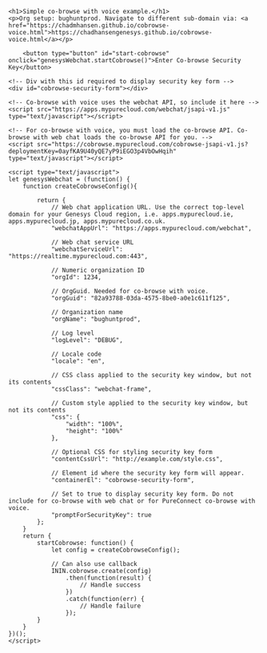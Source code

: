 <html>
<head lang="en">
    <meta charset="UTF-8">
    <title>Simple co-browse with voice example</title>
</head>
<body>

    <h1>Simple co-browse with voice example.</h1>
    <p>Org setup: bughuntprod. Navigate to different sub-domain via: <a href="https://chadmhansen.github.io/cobrowse-voice.html">https://chadhansengenesys.github.io/cobrowse-voice.html</a></p>

        <button type="button" id="start-cobrowse" onclick="genesysWebchat.startCobrowse()">Enter Co-browse Security Key</button>

    <!-- Div with this id required to display security key form -->
    <div id="cobrowse-security-form"></div>

    <!-- Co-browse with voice uses the webchat API, so include it here -->
    <script src="https://apps.mypurecloud.com/webchat/jsapi-v1.js" type="text/javascript"></script>

    <!-- For co-browse with voice, you must load the co-browse API. Co-browse with web chat loads the co-browse API for you. -->
    <script src="https://cobrowse.mypurecloud.com/cobrowse-jsapi-v1.js?deploymentKey=0ayfKA9U40yQE7yP9iEGO3p4VbOwHqih" type="text/javascript"></script>

    <script type="text/javascript">
    let genesysWebchat = (function() {
        function createCobrowseConfig(){

            return {
                // Web chat application URL. Use the correct top-level domain for your Genesys Cloud region, i.e. apps.mypurecloud.ie, apps.mypurecloud.jp, apps.mypurecloud.co.uk.
                "webchatAppUrl": "https://apps.mypurecloud.com/webchat",

                // Web chat service URL
                "webchatServiceUrl": "https://realtime.mypurecloud.com:443",

                // Numeric organization ID
                "orgId": 1234,

                // OrgGuid. Needed for co-browse with voice.
                "orgGuid": "82a93788-03da-4575-8be0-a0e1c611f125",

                // Organization name
                "orgName": "bughuntprod",

                // Log level
                "logLevel": "DEBUG",

                // Locale code
                "locale": "en",

                // CSS class applied to the security key window, but not its contents
                "cssClass": "webchat-frame",

                // Custom style applied to the security key window, but not its contents
                "css": {
                    "width": "100%",
                    "height": "100%"
                },

                // Optional CSS for styling security key form
                "contentCssUrl": "http://example.com/style.css",

                // Element id where the security key form will appear.
                "containerEl": "cobrowse-security-form",

                // Set to true to display security key form. Do not include for co-browse with web chat or for PureConnect co-browse with voice.
                "promptForSecurityKey": true
            };
        }
        return {
            startCobrowse: function() {
                let config = createCobrowseConfig();

                // Can also use callback
                ININ.cobrowse.create(config)
                    .then(function(result) {
                        // Handle success
                    })
                    .catch(function(err) {
                        // Handle failure
                    });
            }
        }
    })();
    </script>

</body>
</html>
